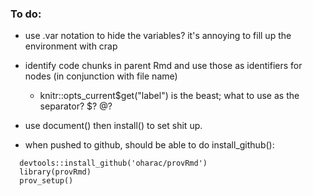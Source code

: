 ### To do:

* use .var notation to hide the variables?  it's annoying to fill up the environment with crap
* identify code chunks in parent Rmd and use those as identifiers for nodes (in conjunction with file name)
    * knitr::opts_current$get("label") is the beast; what to use as the separator? $? @?

* use document() then install() to set shit up.
* when pushed to github, should be able to do install_github():

```
  devtools::install_github('oharac/provRmd')
  library(provRmd)
  prov_setup()
```

